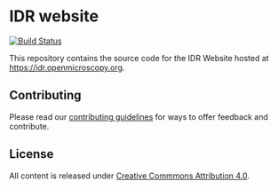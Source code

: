 # IDR website

[![Build Status](https://travis-ci.org/IDR/idr.openmicroscopy.org.svg?branch=master)](https://travis-ci.org/IDR/idr.openmicroscopy.org)

This repository contains the source code for the IDR Website hosted at
https://idr.openmicroscopy.org.

## Contributing

Please read our [contributing guidelines](/CONTRIBUTING.md) for ways to offer
feedback and contribute.

## License

All content is released under 
[Creative Commmons Attribution 4.0](https://creativecommons.org/licenses/by/4.0/).

